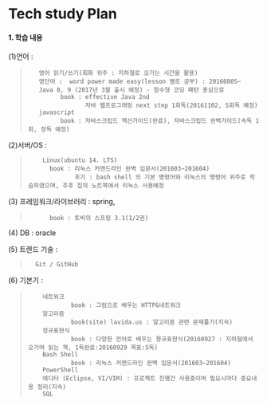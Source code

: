 # Tech study Plan

 
#### 1. 학습 내용
(1)언어 : 
>        영어 읽기/쓰기(회화 위주 : 지하철로 오가는 시간을 활용)
>        영단어 :  word power made easy(lesson 별로 공부) : 20160805~
>        Java 8, 9 (2017년 3월 출시 예정) - 함수형 코딩 패턴 중심으로
>              book : effective Java 2nd
>                     자바 웹프로그래밍 next step 1회독(20161102, 5회독 예정) 
>        javascript 
>              book : 자바스크립드 핵신가이드(완료), 자바스크립드 완벽가이드(속독 1회, 정독 예정)
 
(2)서버/OS : 
>         Linux(ubuntu 14. LTS)
>           book : 리눅스 커맨드라인 완벽 입문서(201603~201604) 
>                  후기 : bash shell 의 기본 명령어와 리눅스의 명령어 위주로 학습하였으며, 추후 집의 노트북에서 리눅스 사용예정
 
(3) 프레임워크/라이브러리 : spring, 
>           book : 토비의 스프링 3.1(1/2권)

(4) DB : oracle
 
(5) 트렌드 기술 :
>       Git / GitHub
 
(6) 기본기 : 
>         네트워크
>                 book : 그림으로 배우는 HTTP&네트워크
>         알고리즘 
>                 book(site) lavida.us : 알고리즘 관련 문제풀기(지속)
>         정규표현식
>                 book : 다양한 언어로 배우는 졍규표현식(20160927 : 지하철에서 오가며 읽는 책, 1독완료:20160929 목표:5독)
>         Bash Shell
>                 book : 리눅스 커맨드라인 완벽 입문서(201603~201604) 
>         PowerShell
>         에디터 (Eclipse, VI/VIM) : 프로젝트 진행간 사용중이며 필요시마다 중요내용 정리(지속)
>         SQL 
